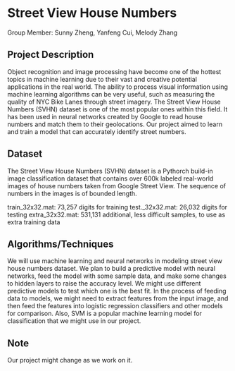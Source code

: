 # Street View House Numbers
Group Member: Sunny Zheng, Yanfeng Cui, Melody Zhang

## Project Description
Object recognition and image processing have become one of the hottest topics in machine learning due to their vast and creative potential applications in the real world. The ability to process visual information using machine learning algorithms can be very useful, such as measuring the quality of NYC Bike Lanes through street imagery. The Street View House Numbers (SVHN) dataset is one of the most popular ones within this field. It has been used in neural networks created by Google to read house numbers and match them to their geolocations. Our project aimed to learn and train a model that can accurately identify street numbers.

## Dataset
The Street View House Numbers (SVHN) dataset is a Pythorch build-in image classification dataset that contains over 600k labeled real-world images of house numbers taken from Google Street View. The sequence of numbers in the images is of bounded length.

train_32x32.mat: 73,257 digits for training
test._32x32.mat: 26,032 digits for testing
extra_32x32.mat: 531,131 additional, less difficult samples, to use as extra training data

## Algorithms/Techniques
We will use machine learning and neural networks in modeling street view house numbers dataset. We plan to build a predictive model with neural networks, feed the model with some sample data, and make some changes to hidden layers to raise the accuracy level. We might use different predictive models to test which one is the best fit. In the process of feeding data to models, we might need to extract features from the input image, and then feed the features into logistic regression classifiers and other models for comparison. Also, SVM is a popular machine learning model for classification that we might use in our project.

## Note
Our project might change as we work on it. 
